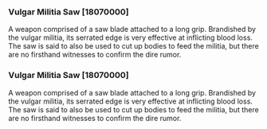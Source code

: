 ### Vulgar Militia Saw [18070000]

A weapon comprised of a saw blade attached to a long grip. Brandished by the vulgar militia, its serrated edge is very effective at inflicting blood loss. The saw is said to also be used to cut up bodies to feed the militia, but there are no firsthand witnesses to confirm the dire rumor.### Vulgar Militia Saw [18070000]

A weapon comprised of a saw blade attached to a long grip. Brandished by the vulgar militia, its serrated edge is very effective at inflicting blood loss. The saw is said to also be used to cut up bodies to feed the militia, but there are no firsthand witnesses to confirm the dire rumor.
